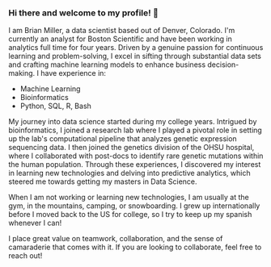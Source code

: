 ### Hi there and welcome to my profile! 👋

I am Brian Miller, a data scientist based out of Denver, Colorado. I'm currently an analyst for Boston Scientific and have been working in analytics full time for four years. Driven by a genuine passion for continuous learning and problem-solving, I excel in sifting through substantial data sets and crafting machine learning models to enhance business decision-making. I have experience in:  
* Machine Learning
* Bioinformatics
* Python, SQL, R, Bash

My journey into data science started during my college years. Intrigued by bioinformatics, I joined a research lab where I played a pivotal role in setting up the lab's computational pipeline that analyzes genetic expression sequencing data. I then joined the genetics division of the OHSU hospital, where I collaborated with post-docs to identify rare genetic mutations within the human population. Through these experiences, I discovered my interest in learning new technologies and delving into predictive analytics, which steered me towards getting my masters in Data Science.

When I am not working or learning new technologies, I am usually at the gym, in the mountains, camping, or snowboarding. I grew up internationally before I moved back to the US for college, so I try to keep up my spanish whenever I can! 

I place great value on teamwork, collaboration, and the sense of camaraderie that comes with it. If you are looking to collaborate, feel free to reach out!
